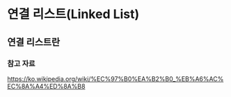 # 연결 리스트(Linked List)

## 연결 리스트란

### 참고 자료

https://ko.wikipedia.org/wiki/%EC%97%B0%EA%B2%B0_%EB%A6%AC%EC%8A%A4%ED%8A%B8
